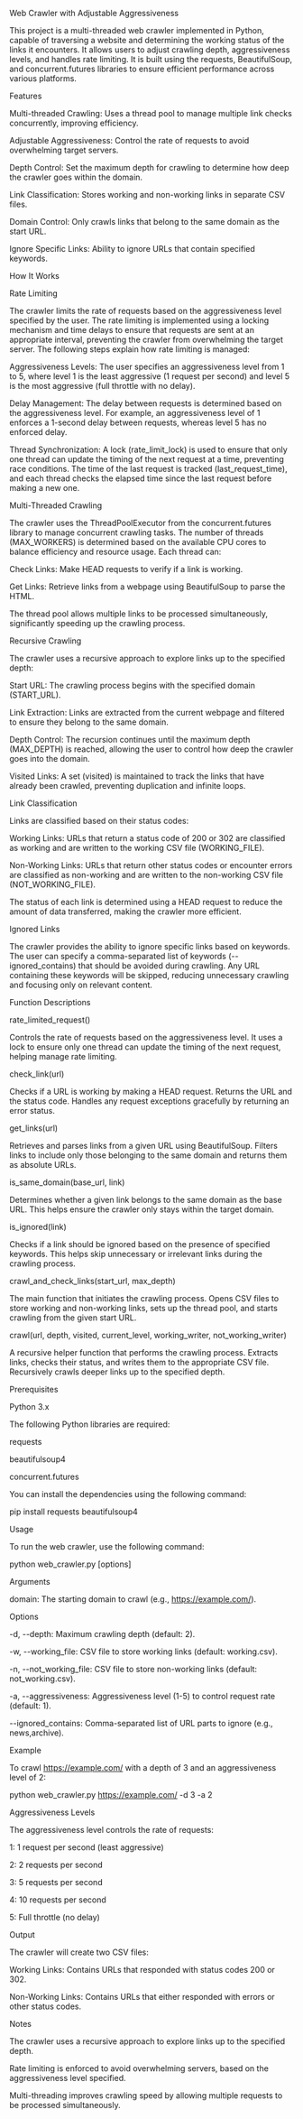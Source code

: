Web Crawler with Adjustable Aggressiveness

This project is a multi-threaded web crawler implemented in Python, capable of traversing a website and determining the working status of the links it encounters. It allows users to adjust crawling depth, aggressiveness levels, and handles rate limiting. It is built using the requests, BeautifulSoup, and concurrent.futures libraries to ensure efficient performance across various platforms.

Features

Multi-threaded Crawling: Uses a thread pool to manage multiple link checks concurrently, improving efficiency.

Adjustable Aggressiveness: Control the rate of requests to avoid overwhelming target servers.

Depth Control: Set the maximum depth for crawling to determine how deep the crawler goes within the domain.

Link Classification: Stores working and non-working links in separate CSV files.

Domain Control: Only crawls links that belong to the same domain as the start URL.

Ignore Specific Links: Ability to ignore URLs that contain specified keywords.

How It Works

Rate Limiting

The crawler limits the rate of requests based on the aggressiveness level specified by the user. The rate limiting is implemented using a locking mechanism and time delays to ensure that requests are sent at an appropriate interval, preventing the crawler from overwhelming the target server. The following steps explain how rate limiting is managed:

Aggressiveness Levels: The user specifies an aggressiveness level from 1 to 5, where level 1 is the least aggressive (1 request per second) and level 5 is the most aggressive (full throttle with no delay).

Delay Management: The delay between requests is determined based on the aggressiveness level. For example, an aggressiveness level of 1 enforces a 1-second delay between requests, whereas level 5 has no enforced delay.

Thread Synchronization: A lock (rate_limit_lock) is used to ensure that only one thread can update the timing of the next request at a time, preventing race conditions. The time of the last request is tracked (last_request_time), and each thread checks the elapsed time since the last request before making a new one.

Multi-Threaded Crawling

The crawler uses the ThreadPoolExecutor from the concurrent.futures library to manage concurrent crawling tasks. The number of threads (MAX_WORKERS) is determined based on the available CPU cores to balance efficiency and resource usage. Each thread can:

Check Links: Make HEAD requests to verify if a link is working.

Get Links: Retrieve links from a webpage using BeautifulSoup to parse the HTML.

The thread pool allows multiple links to be processed simultaneously, significantly speeding up the crawling process.

Recursive Crawling

The crawler uses a recursive approach to explore links up to the specified depth:

Start URL: The crawling process begins with the specified domain (START_URL).

Link Extraction: Links are extracted from the current webpage and filtered to ensure they belong to the same domain.

Depth Control: The recursion continues until the maximum depth (MAX_DEPTH) is reached, allowing the user to control how deep the crawler goes into the domain.

Visited Links: A set (visited) is maintained to track the links that have already been crawled, preventing duplication and infinite loops.

Link Classification

Links are classified based on their status codes:

Working Links: URLs that return a status code of 200 or 302 are classified as working and are written to the working CSV file (WORKING_FILE).

Non-Working Links: URLs that return other status codes or encounter errors are classified as non-working and are written to the non-working CSV file (NOT_WORKING_FILE).

The status of each link is determined using a HEAD request to reduce the amount of data transferred, making the crawler more efficient.

Ignored Links

The crawler provides the ability to ignore specific links based on keywords. The user can specify a comma-separated list of keywords (--ignored_contains) that should be avoided during crawling. Any URL containing these keywords will be skipped, reducing unnecessary crawling and focusing only on relevant content.

Function Descriptions

rate_limited_request()

Controls the rate of requests based on the aggressiveness level. It uses a lock to ensure only one thread can update the timing of the next request, helping manage rate limiting.

check_link(url)

Checks if a URL is working by making a HEAD request. Returns the URL and the status code. Handles any request exceptions gracefully by returning an error status.

get_links(url)

Retrieves and parses links from a given URL using BeautifulSoup. Filters links to include only those belonging to the same domain and returns them as absolute URLs.

is_same_domain(base_url, link)

Determines whether a given link belongs to the same domain as the base URL. This helps ensure the crawler only stays within the target domain.

is_ignored(link)

Checks if a link should be ignored based on the presence of specified keywords. This helps skip unnecessary or irrelevant links during the crawling process.

crawl_and_check_links(start_url, max_depth)

The main function that initiates the crawling process. Opens CSV files to store working and non-working links, sets up the thread pool, and starts crawling from the given start URL.

crawl(url, depth, visited, current_level, working_writer, not_working_writer)

A recursive helper function that performs the crawling process. Extracts links, checks their status, and writes them to the appropriate CSV file. Recursively crawls deeper links up to the specified depth.

Prerequisites

Python 3.x

The following Python libraries are required:

requests

beautifulsoup4

concurrent.futures

You can install the dependencies using the following command:

pip install requests beautifulsoup4

Usage

To run the web crawler, use the following command:

python web_crawler.py <domain> [options]

Arguments

domain: The starting domain to crawl (e.g., https://example.com/).

Options

-d, --depth: Maximum crawling depth (default: 2).

-w, --working_file: CSV file to store working links (default: working.csv).

-n, --not_working_file: CSV file to store non-working links (default: not_working.csv).

-a, --aggressiveness: Aggressiveness level (1-5) to control request rate (default: 1).

--ignored_contains: Comma-separated list of URL parts to ignore (e.g., news,archive).

Example

To crawl https://example.com/ with a depth of 3 and an aggressiveness level of 2:

python web_crawler.py https://example.com/ -d 3 -a 2

Aggressiveness Levels

The aggressiveness level controls the rate of requests:

1: 1 request per second (least aggressive)

2: 2 requests per second

3: 5 requests per second

4: 10 requests per second

5: Full throttle (no delay)

Output

The crawler will create two CSV files:

Working Links: Contains URLs that responded with status codes 200 or 302.

Non-Working Links: Contains URLs that either responded with errors or other status codes.

Notes

The crawler uses a recursive approach to explore links up to the specified depth.

Rate limiting is enforced to avoid overwhelming servers, based on the aggressiveness level specified.

Multi-threading improves crawling speed by allowing multiple requests to be processed simultaneously.
